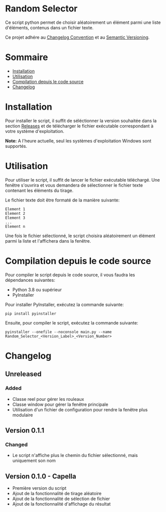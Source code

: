 # Random Selector

Ce script python permet de choisir aléatoirement un élément parmi une liste d'éléments, contenus dans un fichier texte.

Ce projet adhére au [Changelog Convention](https://keepachangelog.com/en/1.0.0/) et au [Semantic Versioning](https://semver.org/).

# Sommaire

- [Installation](#installation)
- [Utilisation](#utilisation)
- [Compilation depuis le code source](#compilation-depuis-le-code-source)
- [Changelog](#changelog)

# Installation

Pour installer le script, il suffit de séléctionner la version souhaitée dans la section [Releases](https://github.com/Darkbriks/Random_Selector_PY/releases) et de télécharger le fichier exécutable correspondant à votre système d'exploitation.

**Note:** A l'heure actuelle, seul les systèmes d'exploitation Windows sont supportés.

# Utilisation

Pour utiliser le script, il suffit de lancer le fichier exécutable téléchargé. Une fenêtre s'ouvrira et vous demandera de sélectionner le fichier texte contenant les éléments du tirage.

Le fichier texte doit être formaté de la manière suivante:
```
Element 1
Element 2
Element 3
...
Element n
```

Une fois le fichier sélectionné, le script choisira aléatoirement un élément parmi la liste et l'affichera dans la fenêtre.

# Compilation depuis le code source

Pour compiler le script depuis le code source, il vous faudra les dépendances suivantes:
- Python 3.8 ou supérieur
- PyInstaller

Pour installer PyInstaller, exécutez la commande suivante:
```
pip install pyinstaller
```

Ensuite, pour compiler le script, exécutez la commande suivante:
```
pyinstaller --onefile --noconsole main.py --name Random_Selector_<Version_Label>_<Version_Number>
```

# Changelog

## **Unreleased**

### **Added**
  - Classe reel pour gérer les rouleaux
  - Classe window pour gérer la fenêtre principale
  - Utilisation d'un fichier de configuration pour rendre la fenêtre plus modulaire

## **Version 0.1.1**

### **Changed**
  - Le script n'affiche plus le chemin du fichier sélectionné, mais uniquement son nom

## **Version 0.1.0 - Capella**
  - Première version du script
  - Ajout de la fonctionnalité de tirage aléatoire
  - Ajout de la fonctionnalité de sélection de fichier
  - Ajout de la fonctionnalité d'affichage du résultat